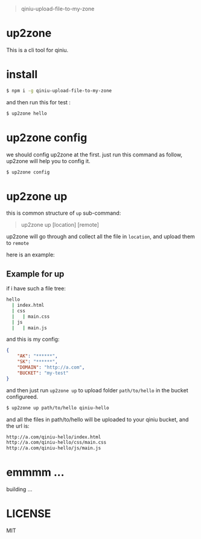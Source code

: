 
> qiniu-upload-file-to-my-zone

# up2zone 

This is a cli tool for qiniu. 

# install 

``` bash 
$ npm i -g qiniu-upload-file-to-my-zone
```

and then run this for test : 

``` bash
$ up2zone hello 
```

# up2zone config 

we should config up2zone at the first. just run this command as follow, up2zone will help you to config it. 

``` bash 
$ up2zone config 
```

# up2zone up 

this is common structure of `up` sub-command: 

> up2zone up \[location\] \[remote\]

up2zone will go through and collect all the file in `location`, and upload them to `remote` 

here is an example: 

## Example for up

if i have such a file tree: 

``` bash 
hello
  | index.html 
  | css
  |   | main.css 
  | js
  |   | main.js
```

and this is my config:

``` json
{
    "AK": "******", 
    "SK": "******", 
    "DOMAIN": "http://a.com", 
    "BUCKET": "my-test"
}
```

and then just run `up2zone up` to upload folder `path/to/hello` in the bucket configureed. 

``` bash
$ up2zone up path/to/hello qiniu-hello
```

and all the files in path/to/hello will be uploaded to your qiniu bucket, and the url is: 

``` bash
http://a.com/qiniu-hello/index.html
http://a.com/qiniu-hello/css/main.css
http://a.com/qiniu-hello/js/main.js
```


# emmmm ... 

building ... 


# LICENSE 

MIT 

